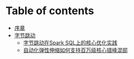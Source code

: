 # Table of contents

* [序章](README.md)
* [字节跳动](tab_content/README.md)
  * [字节跳动在Spark SQL上的核心优化实践](tab_content/zi-jie-tiao-dong-zai-spark-sql-shang-de-he-xin-you-hua-shi-jian.md)
  * [自动化弹性伸缩如何支持百万级核心错峰混部](tab_content/zi-dong-hua-tan-xing-shen-suo-ru-he-zhi-chi-bai-wan-ji-he-xin-cuo-feng-hun-bu.md)

